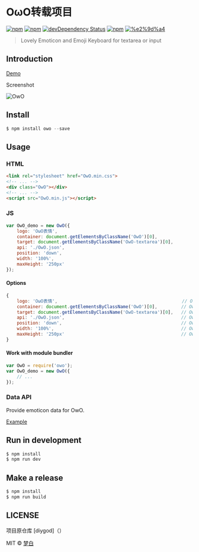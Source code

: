 # OωO转载项目

[![npm](https://img.shields.io/npm/v/owo.svg?style=flat-square)](https://www.npmjs.com/package/owo)
[![npm](https://img.shields.io/npm/l/owo.svg?style=flat-square)](https://www.npmjs.com/package/owo)
[![devDependency Status](https://img.shields.io/david/dev/DIYgod/owo.svg?style=flat-square)](https://david-dm.org/DIYgod/OwO#info=devDependencies)
[![npm](https://img.shields.io/npm/dt/owo.svg?style=flat-square)](https://www.npmjs.com/package/owo)
[![%e2%9d%a4](https://img.shields.io/badge/made%20with-%e2%9d%a4-ff69b4.svg?style=flat-square)](https://www.anotherhome.net/)

> Lovely Emoticon and Emoji Keyboard for textarea or input



## Introduction

[Demo](http://diygod.github.io/OwO/demo)

Screenshot

![OwO](http://i.imgur.com/eRSh95i.jpg)

## Install

```js
$ npm install owo --save
```

## Usage

### HTML

```html
<link rel="stylesheet" href="OwO.min.css">
<!-- ... -->
<div class="OwO"></div>
<!-- ... -->
<script src="OwO.min.js"></script>
```

### JS

```js
var OwO_demo = new OwO({
    logo: 'OωO表情',
    container: document.getElementsByClassName('OwO')[0],
    target: document.getElementsByClassName('OwO-textarea')[0],
    api: './OwO.json',
    position: 'down',
    width: '100%',
    maxHeight: '250px'
});
```

#### Options

```js
{
    logo: 'OωO表情',                                               // OwO button text, default: `OωO表情`
    container: document.getElementsByClassName('OwO')[0],         // OwO container, default: `document.getElementsByClassName('OwO')[0]`
    target: document.getElementsByClassName('OwO-textarea')[0],   // OwO target input or textarea, default: `document.getElementsByTagName('textarea')[0]`
    api: './OwO.json',                                            // OwO Emoticon data api, default: `https://api.anotherhome.net/OwO/OwO.json`
    position: 'down',                                             // OwO body position, default: `down`
    width: '100%',                                                // OwO body width, default: `100%`
    maxHeight: '250px'                                            // OwO body max-height, default: `250px`
}
```

#### Work with module bundler

```js
var OwO = require('owo');
var OwO_demo = new OwO({
    // ...
});
```

### Data API

Provide emoticon data for OwO.

[Example](https://api.anotherhome.net/OwO/OwO.json)

## Run in development

```js
$ npm install
$ npm run dev
```

## Make a release

```js
$ npm install
$ npm run build
```

## LICENSE
项目原仓库
[diygod]（）

MIT © [梦白](http://www.mcxhz.cn/bk/)
